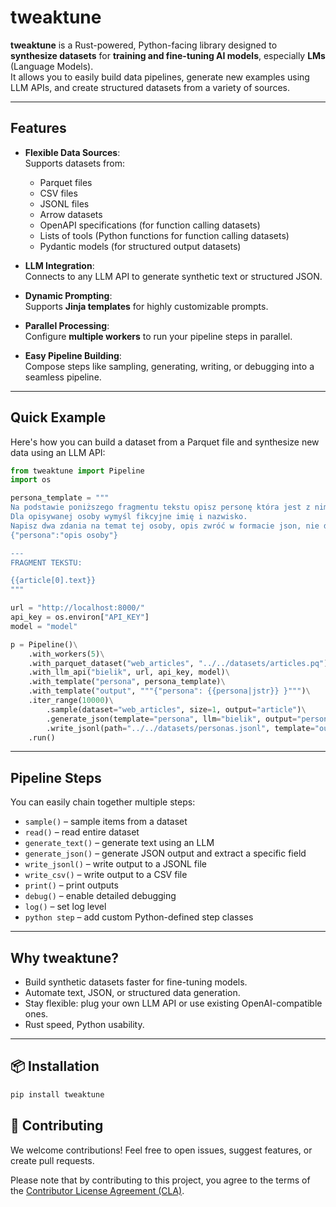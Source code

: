 # tweaktune

**tweaktune** is a Rust-powered, Python-facing library designed to **synthesize datasets** for **training and fine-tuning AI models**, especially **LMs** (Language Models).  
It allows you to easily build data pipelines, generate new examples using LLM APIs, and create structured datasets from a variety of sources.

---

## Features

- **Flexible Data Sources**:  
  Supports datasets from:
  - Parquet files
  - CSV files
  - JSONL files
  - Arrow datasets
  - OpenAPI specifications (for function calling datasets)
  - Lists of tools (Python functions for function calling datasets)
  - Pydantic models (for structured output datasets)

- **LLM Integration**:  
  Connects to any LLM API to generate synthetic text or structured JSON.

- **Dynamic Prompting**:  
  Supports **Jinja templates** for highly customizable prompts.

- **Parallel Processing**:  
  Configure **multiple workers** to run your pipeline steps in parallel.

- **Easy Pipeline Building**:  
  Compose steps like sampling, generating, writing, or debugging into a seamless pipeline.

---

## Quick Example

Here's how you can build a dataset from a Parquet file and synthesize new data using an LLM API:

```python
from tweaktune import Pipeline
import os

persona_template = """
Na podstawie poniższego fragmentu tekstu opisz personę która jest z nim związana.
Dla opisywanej osoby wymyśl fikcyjne imię i nazwisko.
Napisz dwa zdania na temat tej osoby, opis zwróć w formacie json, nie dodawaj nic więcej:
{"persona":"opis osoby"}

---
FRAGMENT TEKSTU:

{{article[0].text}}
"""

url = "http://localhost:8000/"
api_key = os.environ["API_KEY"]
model = "model"

p = Pipeline()\
    .with_workers(5)\
    .with_parquet_dataset("web_articles", "../../datasets/articles.pq")\
    .with_llm_api("bielik", url, api_key, model)\
    .with_template("persona", persona_template)\
    .with_template("output", """{"persona": {{persona|jstr}} }""")\
    .iter_range(10000)\
        .sample(dataset="web_articles", size=1, output="article")\
        .generate_json(template="persona", llm="bielik", output="persona", json_path="persona")\
        .write_jsonl(path="../../datasets/personas.jsonl", template="output")\
    .run()
```

---

## Pipeline Steps

You can easily chain together multiple steps:

- `sample()` – sample items from a dataset
- `read()` – read entire dataset
- `generate_text()` – generate text using an LLM
- `generate_json()` – generate JSON output and extract a specific field
- `write_jsonl()` – write output to a JSONL file
- `write_csv()` – write output to a CSV file
- `print()` – print outputs
- `debug()` – enable detailed debugging
- `log()` – set log level
- `python step` – add custom Python-defined step classes

---

## Why tweaktune?

- Build synthetic datasets faster for fine-tuning models.
- Automate text, JSON, or structured data generation.
- Stay flexible: plug your own LLM API or use existing OpenAI-compatible ones.
- Rust speed, Python usability.

---

## 📦 Installation

```bash
pip install tweaktune
```


## 🤝 Contributing

We welcome contributions! Feel free to open issues, suggest features, or create pull requests.

Please note that by contributing to this project, you agree to the terms of the [Contributor License Agreement (CLA)](CLA.md).




